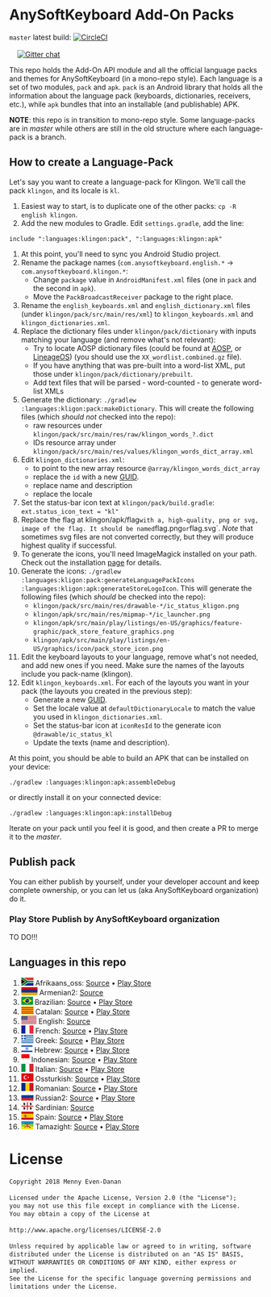 # AnySoftKeyboard Add-On Packs
`master` latest build: [![CircleCI](https://circleci.com/gh/AnySoftKeyboard/LanguagePack/tree/master.svg?style=svg)](https://circleci.com/gh/AnySoftKeyboard/LanguagePack/tree/master)<br/>
<br/>
&nbsp;&nbsp;&nbsp;&nbsp;[![Gitter chat](https://badges.gitter.im/AnySoftKeyboard/gitter.png)](https://gitter.im/AnySoftKeyboard)

This repo holds the Add-On API module and all the official language packs and themes for AnySoftKeyboard (in a mono-repo style).
Each language is a set of two modules, `pack` and `apk`. `pack` is an Android library that holds all the information about the language pack (keyboards, dictionaries, receivers, etc.),
while `apk` bundles that into an installable (and publishable) APK.

**NOTE**: this repo is in transition to mono-repo style. Some language-packs are in _master_ while others are still in the old structure where each language-pack is a branch.

## How to create a Language-Pack

Let's say you want to create a language-pack for Klingon. We'll call the pack `klingon`, and its locale is `kl`.
1. Easiest way to start, is to duplicate one of the other packs: `cp -R english klingon`.
1. Add the new modules to Gradle. Edit `settings.gradle`, add the line:
```
include ":languages:klingon:pack", ":languages:klingon:apk"
```
1. At this point, you'll need to sync you Android Studio project.
1. Rename the package names (`com.anysoftkeyboard.english.*` -> `com.anysoftkeyboard.klingon.*`:
    * Change `package` value in `AndroidManifest.xml` files (one in `pack` and the second in `apk`).
    * Move the `PackBroadcastReceiver` package to the right place.
1. Rename the `english_keyboards.xml` and `english_dictionary.xml` files (under `klingon/pack/src/main/res/xml`) to `klingon_keyboards.xml` and `klingon_dictionaries.xml`.
1. Replace the dictionary files under `klingon/pack/dictionary` with inputs matching your language (and remove what's not relevant):
    * Try to locate AOSP dictionary files (could be found at [AOSP](https://android.googlesource.com/platform/packages/inputmethods/LatinIME/+/master/dictionaries/), or [LineageOS](https://github.com/LineageOS/android_packages_inputmethods_LatinIME/tree/lineage-16.0/dictionaries)) (you should use the `XX_wordlist.combined.gz` file).
    * If you have anything that was pre-built into a word-list XML, put those under `klingon/pack/dictionary/prebuilt`.
    * Add text files that will be parsed - word-counted -  to generate word-list XMLs
1. Generate the dictionary: `./gradlew :languages:kligon:pack:makeDictionary`. This will create the following files (which _should not_ checked into the repo):
    * raw resources under `klingon/pack/src/main/res/raw/klingon_words_?.dict`
    * IDs resource array under `klingon/pack/src/main/res/values/klingon_words_dict_array.xml`
1. Edit `klingon_dictionaries.xml`:
    * to point to the new array resource `@array/klingon_words_dict_array`
    * replace the `id` with a new [GUID](https://www.guidgenerator.com/).
    * replace name and description
    * replace the locale
1. Set the status-bar icon text at `klingon/pack/build.gradle`: `ext.status_icon_text = "kl"`
1. Replace the flag at klingon/apk/flag` with a, high-quality, png or svg, image of the flag. It should be named `flag.png` or `flag.svg`. _Note_ that sometimes svg files are not converted correctly, but they will produce highest quality if successful.
1. To generate the icons, you'll need ImageMagick installed on your path. Check out the installation [page](https://imagemagick.org/script/download.php) for details.
1. Generate the icons: `./gradlew :languages:kligon:pack:generateLanguagePackIcons :languages:kligon:apk:generateStoreLogoIcon`. This will generate the following files (which _should_ be checked into the repo):
    * `klingon/pack/src/main/res/drawable-*/ic_status_kligon.png`
    * `klingon/apk/src/main/res/mipmap-*/ic_launcher.png`
    * `klingon/apk/src/main/play/listings/en-US/graphics/feature-graphic/pack_store_feature_graphics.png`
    * `klingon/apk/src/main/play/listings/en-US/graphics/icon/pack_store_icon.png`
1. Edit the keyboard layouts to your language, remove what's not needed, and add new ones if you need. Make sure the names of the layouts include you pack-name (klingon).
1. Edit `klingon_keyboards.xml`. For each of the layouts you want in your pack (the layouts you created in the previous step):
    * Generate a new [GUID](https://www.guidgenerator.com/).
    * Set the locale value at `defaultDictionaryLocale` to match the value you used in `klingon_dictionaries.xml`.
    * Set the status-bar icon at `iconResId` to the generate icon `@drawable/ic_status_kl`
    * Update the texts (name and description).

At this point, you should be able to build an APK that can be installed on your device:
```
./gradlew :languages:klingon:apk:assembleDebug
```
or directly install it on your connected device:
```
./gradlew :languages:klingon:apk:installDebug
```


Iterate on your pack until you feel it is good, and then create a PR to merge it to the _master_.

## Publish pack
You can either publish by yourself, under your developer account and keep complete ownership, or you can let us (aka AnySoftKeyboard organization) do it.

### Play Store Publish by AnySoftKeyboard organization
TO DO!!!

## Languages in this repo

1. <img src='languages/afrikaans_oss/apk/flag/flag.png' height='16'>&nbsp;Afrikaans_oss: [Source](languages/afrikaans_oss) • [Play Store](https://play.google.com/store/apps/details?id=com.anysoftkeyboard.languagepack.afrikaans_oss)
1. <img src='languages/armenian2/apk/flag/flag.png' height='16'>&nbsp;Armenian2: [Source](languages/armenian2)
1. <img src='languages/brazilian/apk/flag/flag.png' height='16'>&nbsp;Brazilian: [Source](languages/brazilian) • [Play Store](https://play.google.com/store/apps/details?id=com.anysoftkeyboard.languagepack.brazilian)
1. <img src='languages/catalan/apk/flag/flag.svg?sanitize=1' height='16'>&nbsp;Catalan: [Source](languages/catalan) • [Play Store](https://play.google.com/store/apps/details?id=com.anysoftkeyboard.languagepack.catalan)
1. <img src='languages/english/apk/flag/flag.png' height='16'>&nbsp;English: [Source](languages/english)
1. <img src='languages/french/apk/flag/flag.svg?sanitize=1' height='16'>&nbsp;French: [Source](languages/french) • [Play Store](https://play.google.com/store/apps/details?id=com.anysoftkeyboard.languagepack.french)
1. <img src='languages/greek/apk/flag/flag.png' height='16'>&nbsp;Greek: [Source](languages/greek) • [Play Store](https://play.google.com/store/apps/details?id=com.anysoftkeyboard.languagepack.greek)
1. <img src='languages/hebrew/apk/flag/flag.png' height='16'>&nbsp;Hebrew: [Source](languages/hebrew) • [Play Store](https://play.google.com/store/apps/details?id=com.anysoftkeyboard.languagepack.hebrew)
1. <img src='languages/indonesian/apk/flag/flag.png' height='16'>&nbsp;Indonesian: [Source](languages/indonesian) • [Play Store](https://play.google.com/store/apps/details?id=com.anysoftkeyboard.languagepack.indonesian)
1. <img src='languages/italian/apk/flag/flag.png' height='16'>&nbsp;Italian: [Source](languages/italian) • [Play Store](https://play.google.com/store/apps/details?id=com.anysoftkeyboard.languagepack.italian)
1. <img src='languages/ossturkish/apk/flag/flag.png' height='16'>&nbsp;Ossturkish: [Source](languages/ossturkish) • [Play Store](https://play.google.com/store/apps/details?id=com.anysoftkeyboard.languagepack.ossturkish)
1. <img src='languages/romanian/apk/flag/flag.png' height='16'>&nbsp;Romanian: [Source](languages/romanian) • [Play Store](https://play.google.com/store/apps/details?id=com.anysoftkeyboard.languagepack.romanian)
1. <img src='languages/russian2/apk/flag/flag.png' height='16'>&nbsp;Russian2: [Source](languages/russian2) • [Play Store](https://play.google.com/store/apps/details?id=com.anysoftkeyboard.languagepack.russian2)
1. <img src='languages/sardinian/apk/flag/flag.png' height='16'>&nbsp;Sardinian: [Source](languages/sardinian)
1. <img src='languages/spain/apk/flag/flag.png' height='16'>&nbsp;Spain: [Source](languages/spain) • [Play Store](https://play.google.com/store/apps/details?id=com.anysoftkeyboard.languagepack.spain)
1. <img src='languages/tamazight/apk/flag/flag.png' height='16'>&nbsp;Tamazight: [Source](languages/tamazight) • [Play Store](https://play.google.com/store/apps/details?id=com.anysoftkeyboard.languagepack.tamazight)

# License

    Copyright 2018 Menny Even-Danan

    Licensed under the Apache License, Version 2.0 (the "License");
    you may not use this file except in compliance with the License.
    You may obtain a copy of the License at

    http://www.apache.org/licenses/LICENSE-2.0

    Unless required by applicable law or agreed to in writing, software
    distributed under the License is distributed on an "AS IS" BASIS,
    WITHOUT WARRANTIES OR CONDITIONS OF ANY KIND, either express or implied.
    See the License for the specific language governing permissions and
    limitations under the License.

